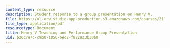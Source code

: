 ```yaml
---
content_type: resource
description: Student response to a group presentation on Henry V.
file: https://ol-ocw-studio-app-production.s3.amazonaws.com/courses/21l-010-writing-with-shakespeare-fall-2010/b26c7e7cc9b010566ed2f822933b30b0_MIT21L_010F10_assn10.pdf
file_type: application/pdf
resourcetype: Document
title: Henry V Teaching and Performance Group Presentation
uid: b26c7e7c-c9b0-1056-6ed2-f822933b30b0
---
```

